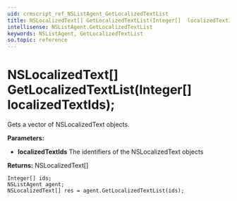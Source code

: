 ```yaml
---
uid: crmscript_ref_NSListAgent_GetLocalizedTextList
title: NSLocalizedText[] GetLocalizedTextList(Integer[]  localizedTextIds);
intellisense: NSListAgent.GetLocalizedTextList
keywords: NSListAgent, GetLocalizedTextList
so.topic: reference
---
```


# NSLocalizedText[] GetLocalizedTextList(Integer[]  localizedTextIds);

Gets a vector of NSLocalizedText objects.

**Parameters:**
 - **localizedTextIds** The identifiers of the NSLocalizedText objects

**Returns:** NSLocalizedText[]

```crmscript
Integer[] ids;
NSListAgent agent;
NSLocalizedText[] res = agent.GetLocalizedTextList(ids);
```

